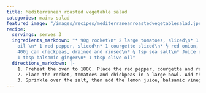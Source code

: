 ```yaml
---
title: Mediterranean roasted vegetable salad
categories: mains salad
featured_image: "/images/recipes/mediterraneanroastedvegetablesalad.jpeg"
recipe:
  servings: serves 3
  ingredients_markdown: "* 90g rocket\n* 2 large tomatoes, sliced\n* 1 tbsp vegetable
    oil \n* 1 red pepper, sliced\n* 1 courgette sliced\n* ½ red onion, sliced\n* 1
    400g can chickpeas, drained and rinsed\n* ¼ tsp sea salt\n* Juice of ½ lemon\n*
    1 tbsp balsamic ginger\n* 1 tbsp olive oil"
  directions_markdown: |-
    1. Preheat the oven to 180C. Place the red pepper, courgette and red onion on a baking tray and drizzle with the vegetable oil. Bake for 15-20 mins.
    2. Place the rocket, tomatoes and chickpeas in a large bowl. Add the roasted vegetables and gently mix.
    3. Sprinkle over the salt, then add the lemon juice, balsamic vinegar and olive oil. Gently mix until coated in the dressing.
---
```

